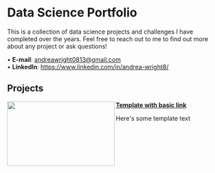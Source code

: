 # Data Science Portfolio

This is a collection of data science projects and challenges I have completed over the years. Feel free to reach out to me to find out more about any project or ask questions!

  • **E-mail**: andreawright0813@gmail.com  
  • **LinkedIn**: https://www.linkedin.com/in/andrea-wright8/

## Projects

<img align="left" width="250" height="150" src="https://github.com/awright813/Portfolio/blob/master/Images/template.jpg"> **[Template with basic link](https://github.com/awright813)**

Here's some template text
